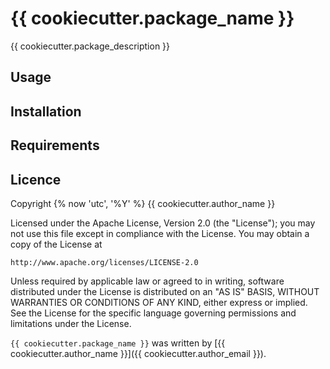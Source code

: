 # {{ cookiecutter.package_name }}

{{ cookiecutter.package_description }}

## Usage

## Installation

## Requirements

## Licence
Copyright {% now 'utc', '%Y' %} {{ cookiecutter.author_name }}

Licensed under the Apache License, Version 2.0 (the "License");
you may not use this file except in compliance with the License.
You may obtain a copy of the License at

    http://www.apache.org/licenses/LICENSE-2.0

Unless required by applicable law or agreed to in writing, software
distributed under the License is distributed on an "AS IS" BASIS,
WITHOUT WARRANTIES OR CONDITIONS OF ANY KIND, either express or implied.
See the License for the specific language governing permissions and
limitations under the License.

`{{ cookiecutter.package_name }}` was written by [{{ cookiecutter.author_name }}]({{ cookiecutter.author_email }}).
